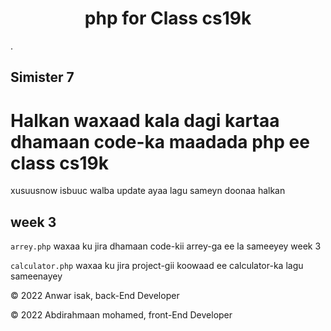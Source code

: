 <h1 align="center">php for Class cs19k</h1>.

## Simister 7

# Halkan waxaad kala dagi kartaa dhamaan code-ka maadada php ee class cs19k

xusuusnow isbuuc walba update ayaa lagu sameyn doonaa halkan



## week 3

`arrey.php` waxaa ku jira dhamaan code-kii arrey-ga ee la sameeyey week 3

`calculator.php` waxaa ku jira project-gii koowaad ee calculator-ka lagu sameenayey

<p align="left">© 2022 Anwar isak, back-End Developer</p>

<p align="left">© 2022 Abdirahmaan mohamed, front-End Developer</p>
